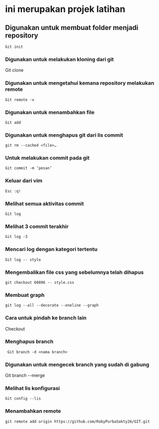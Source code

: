 # ini merupakan projek latihan


## Digunakan untuk membuat folder menjadi repository 
``` Git init ```

### Digunakan untuk melakukan kloning dari git 
Git clone 

### Digunakan untuk mengetahui kemana repository melakukan remote
 ```Git remote -v ```

### Digunakan untuk menambahkan file 
 ```Git add```

### Digunakan untuk menghapus git dari lis commit
 ```git rm --cached <file>…```

### Untuk melakukan commit pada git
 ```Git commit -m ‘pesan’```

### Keluar dari vim
```Esc :q!```

### Melihat semua aktivitas commit
 ```Git log ```

### Melihat 3 commit terakhir
 ```Git log -3```

### Mencari log dengan kategori tertentu
 ```Git log -- style```

### Mengembalikan file css yang sebelumnya telah dihapus
 ```git checkout 60896 -- style.css```

### Membuat graph 
 ``` git log --all --decorate --oneline --graph ``` 

### Cara untuk pindah ke branch lain
 Checkout <nama branch>

### Menghapus branch
``` Git branch -d <nama branch>```


### Digunakan untuk mengecek branch yang sudah di gabung
 Git branch --merge

### Melihat lis konfigurasi
 ```Git config --lis```

### Menambahkan remote
 ``` git remote add origin https://github.com/RobyPurbaSakty26/GIT.git ```


